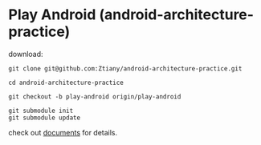 # Play Android (android-architecture-practice)

download:

```shell
git clone git@github.com:Ztiany/android-architecture-practice.git

cd android-architecture-practice

git checkout -b play-android origin/play-android

git submodule init
git submodule update
```

check out [documents](./document) for details.
